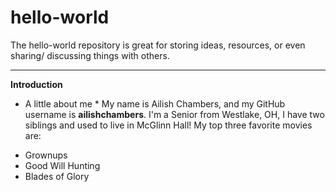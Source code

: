 # hello-world
The hello-world repository is great for storing ideas, resources, or even sharing/ discussing things with others.

--- 
**Introduction**
* A little about me *
My name is Ailish Chambers, and my GitHub username is **ailishchambers**. I'm a Senior from Westlake, OH, I have two siblings and used to live in McGlinn Hall! My top three favorite movies are:
- Grownups
- Good Will Hunting
- Blades of Glory

